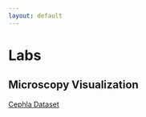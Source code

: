 ```yaml
---
layout: default
---
```


# Labs
## Microscopy Visualization
[Cephla Dataset](https://nucleus.engineering/vizarr/?source=https://data.test.nucleus.engineering/20250319-cephla-test/E2-0.ome.zarr)

